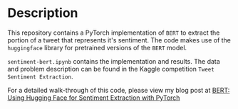 # Description

This repository contains a PyTorch implementation of `BERT` to extract the portion of a tweet that represents it's sentiment. The code makes use of the `huggingface` library for pretrained versions of the `BERT` model.

`sentiment-bert.ipynb` contains the implementation and results. The data and problem description can be found in the Kaggle competition `Tweet Sentiment Extraction`.

For a detailed walk-through of this code, please view my blog post at
[BERT: Using Hugging Face for Sentiment Extraction with PyTorch](https://medium.com/@akshaysubramanian99/bert-using-hugging-face-for-sentiment-extraction-with-pytorch-2477980e7976)
